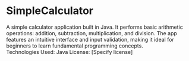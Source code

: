# SimpleCalculator
A simple calculator application built in Java. It performs basic arithmetic operations: addition, subtraction, multiplication, and division. The app features an intuitive interface and input validation, making it ideal for beginners to learn fundamental programming concepts. 
<br>
Technologies Used: Java  License: [Specify license]
